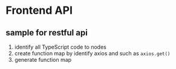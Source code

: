 # Frontend API

## sample for restful api

1. identify all TypeScript code to nodes
2. create function map by identify axios and such as `axios.get()`
3. generate function map
